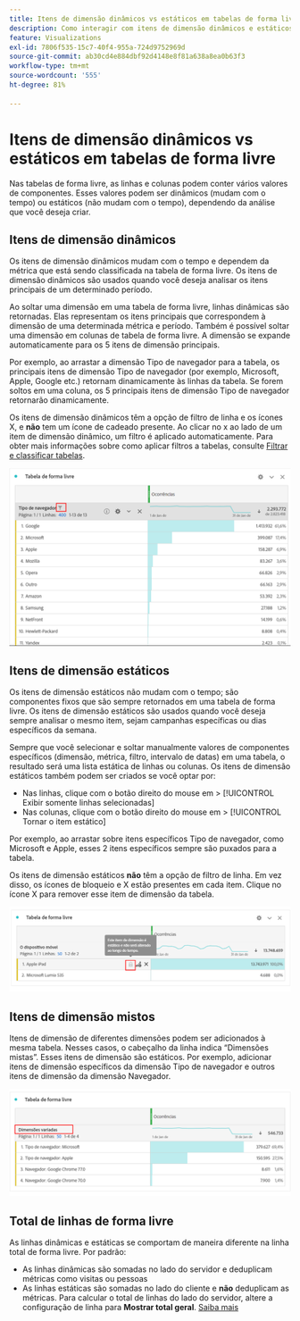 ```yaml
---
title: Itens de dimensão dinâmicos vs estáticos em tabelas de forma livre
description: Como interagir com itens de dimensão dinâmicos e estáticos em tabelas
feature: Visualizations
exl-id: 7806f535-15c7-40f4-955a-724d9752969d
source-git-commit: ab30cd4e884dbf92d4148e8f81a638a8ea0b63f3
workflow-type: tm+mt
source-wordcount: '555'
ht-degree: 81%

---
```


# Itens de dimensão dinâmicos vs estáticos em tabelas de forma livre

Nas tabelas de forma livre, as linhas e colunas podem conter vários valores de componentes. Esses valores podem ser dinâmicos (mudam com o tempo) ou estáticos (não mudam com o tempo), dependendo da análise que você deseja criar.

## Itens de dimensão dinâmicos

Os itens de dimensão dinâmicos mudam com o tempo e dependem da métrica que está sendo classificada na tabela de forma livre. Os itens de dimensão dinâmicos são usados quando você deseja analisar os itens principais de um determinado período.

Ao soltar uma dimensão em uma tabela de forma livre, linhas dinâmicas são retornadas. Elas representam os itens principais que correspondem à dimensão de uma determinada métrica e período. Também é possível soltar uma dimensão em colunas de tabela de forma livre. A dimensão se expande automaticamente para os 5 itens de dimensão principais.

Por exemplo, ao arrastar a dimensão Tipo de navegador para a tabela, os principais itens de dimensão Tipo de navegador (por exemplo, Microsoft, Apple, Google etc.) retornam dinamicamente às linhas da tabela. Se forem soltos em uma coluna, os 5 principais itens de dimensão Tipo de navegador retornarão dinamicamente.

Os itens de dimensão dinâmicos têm a opção de filtro de linha e os ícones X, e **não** tem um ícone de cadeado presente. <!--do they have the lock icon? --> Ao clicar no x ao lado de um item de dimensão dinâmico, um filtro é aplicado automaticamente. Para obter mais informações sobre como aplicar filtros a tabelas, consulte [Filtrar e classificar tabelas](/help/analysis-workspace/visualizations/freeform-table/filter-and-sort.md).


![Uma Tabela de forma livre que destaca o ícone do filtro.](assets/dynamic-items.png)

## Itens de dimensão estáticos

Os itens de dimensão estáticos não mudam com o tempo; são componentes fixos que são sempre retornados em uma tabela de forma livre. Os itens de dimensão estáticos são usados quando você deseja sempre analisar o mesmo item, sejam campanhas específicas ou dias específicos da semana.

Sempre que você selecionar e soltar manualmente valores de componentes específicos (dimensão, métrica, filtro, intervalo de datas) em uma tabela, o resultado será uma lista estática de linhas ou colunas. Os itens de dimensão estáticos também podem ser criados se você optar por:

* Nas linhas, clique com o botão direito do mouse em > [!UICONTROL Exibir somente linhas selecionadas]
* Nas colunas, clique com o botão direito do mouse em > [!UICONTROL Tornar o item estático]

Por exemplo, ao arrastar sobre itens específicos Tipo de navegador, como Microsoft e Apple, esses 2 itens específicos sempre são puxados para a tabela.

Os itens de dimensão estáticos **não** têm a opção de filtro de linha. Em vez disso, os ícones de bloqueio e X estão presentes em cada item. Clique no ícone X para remover esse item de dimensão da tabela.

![Uma Tabela de forma livre mostrando o Tipo de navegador e a linha Microsoft com um ícone de bloqueio observação: Esse item de dimensão é estático e não será alterado com o tempo.](assets/static-items.png)

## Itens de dimensão mistos

Itens de dimensão de diferentes dimensões podem ser adicionados à mesma tabela. Nesses casos, o cabeçalho da linha indica “Dimensões mistas”. Esses itens de dimensão são estáticos. Por exemplo, adicionar itens de dimensão específicos da dimensão Tipo de navegador e outros itens de dimensão da dimensão Navegador.

![Uma Tabela de forma livre que destaca a coluna Dimension mista.](assets/mixed-dimensions.png)

## Total de linhas de forma livre

As linhas dinâmicas e estáticas se comportam de maneira diferente na linha total de forma livre. Por padrão:

* As linhas dinâmicas são somadas no lado do servidor e deduplicam métricas como visitas ou pessoas
* As linhas estáticas são somadas no lado do cliente e **não** deduplicam as métricas. Para calcular o total de linhas do lado do servidor, altere a configuração de linha para **Mostrar total geral**. [Saiba mais](https://experienceleague.adobe.com/docs/analytics/analyze/analysis-workspace/visualizations/freeform-table/workspace-totals.html?lang=pt-BR)
